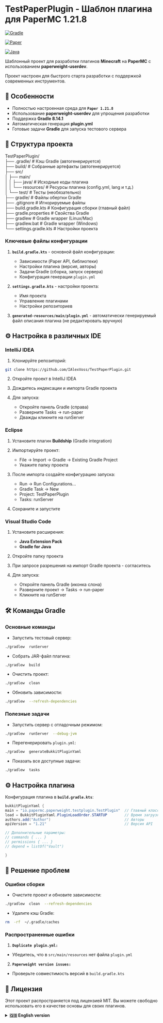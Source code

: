 # TestPaperPlugin - Шаблон плагина для PaperMC 1.21.8

[![Gradle](https://img.shields.io/badge/Gradle-8.14.1-brightgreen.svg)](https://gradle.org)

[![Paper](https://img.shields.io/badge/Paper-1.21.8-blue.svg)](https://papermc.io)

[![Java](https://img.shields.io/badge/Java-21-orange.svg)](https://openjdk.java.net)

Шаблонный проект для разработки плагинов **Minecraft** на **PaperMC** с использованием **paperweight-userdev**.

Проект настроен для быстрого старта разработки с поддержкой современных инструментов.

## 🚀 Особенности

- Полностью настроенная среда для **`Paper 1.21.8`**
- Использование **paperweight-userdev** для упрощения разработки
- Поддержка **Gradle 8.14.1**
- Автоматическая генерация **plugin.yml**
- Готовые задачи **Gradle** для запуска тестового сервера

## 📂 Структура проекта

TestPaperPlugin/  
├── .gradle/ # Кэш Gradle (автогенерируется)  
├── build/ # Собранные артефакты (автогенерируется)  
├── src/  
│ ├── main/  
│ │ ├── java/ # Исходные коды плагина  
│ │ └── resources/ # Ресурсы плагина (config.yml, lang и т.д.)  
│ └── test/ # Тесты (необязательно)  
├── gradle/ # Файлы обертки Gradle  
├── .gitignore # Игнорируемые файлы  
├── build.gradle.kts # Конфигурация сборки (главный файл)  
├── gradle.properties # Свойства Gradle  
├── gradlew # Gradle wrapper (Linux/Mac)  
├── gradlew.bat # Gradle wrapper (Windows)  
└── settings.gradle.kts # Настройки проекта

### Ключевые файлы конфигурации

1.  **`build.gradle.kts`** - основной файл конфигурации:

    - Зависимости (Paper API, библиотеки)
    - Настройки плагина (версия, авторы)
    - Задачи Gradle (сборка, запуск сервера)
    - Конфигурация генерации `plugin.yml`

2.  **`settings.gradle.kts`** - настройки проекта:

    - Имя проекта
    - Управление плагинами
    - Настройки репозиториев

3.  **`generated-resources/main/plugin.yml`** - автоматически генерируемый файл описания плагина (не редактировать вручную)

## ⚙️ Настройка в различных IDE

### IntelliJ IDEA

1. Клонируйте репозиторий:

```bash
git clone https://github.com/IAlexVoss/TestPaperPlugin.git
```

2. Откройте проект в IntelliJ IDEA

3. Дождитесь индексации и импорта Gradle проекта

4. Для запуска:

   - Откройте панель Gradle (справа)
   - Разверните Tasks → run-paper
   - Дважды кликните на runServer

### Eclipse

1. Установите плагин **Buildship** (Gradle integration)

2. Импортируйте проект:

   - File → Import → Gradle → Existing Gradle Project
   - Укажите папку проекта

3. После импорта создайте конфигурацию запуска:

   - Run → Run Configurations...
   - Gradle Task → New
   - Project: TestPaperPlugin
   - Tasks: runServer

4. Сохраните и запустите

### Visual Studio Code

1. Установите расширения:

   - **Java Extension Pack**
   - **Gradle for Java**

2. Откройте папку проекта

3. При запросе разрешения на импорт Gradle проекта - согласитесь

4. Для запуска:

   - Откройте панель Gradle (иконка слона)
   - Разверните проект → Tasks → run-paper
   - Кликните на runServer

## 🛠️ Команды Gradle

### Основные команды

- Запустить тестовый сервер:

```bash
./gradlew  runServer
```

- Собрать JAR-файл плагина:

```bash
./gradlew  build
```

- Очистить проект:

```bash
./gradlew  clean
```

- Обновить зависимости:

```bash
./gradlew  --refresh-dependencies
```

### Полезные задачи

- Запустить сервер с отладочным режимом:

```bash
./gradlew  runServer  --debug-jvm
```

- Перегенерировать `plugin.yml`:

```bash
./gradlew  generateBukkitPluginYaml
```

- Показать все доступные задачи:

```bash
./gradlew  tasks
```

## ⚙️ Настройка плагина

Конфигурация плагина в **`build.gradle.kts`**:

```java
bukkitPluginYaml {
main = "io.papermc.paperweight.testplugin.TestPlugin"  // Главный класс
load = BukkitPluginYaml.PluginLoadOrder.STARTUP  	   // Время загрузки
authors.add("Author") 								   // Авторы
apiVersion = "1.21"  								   // Версия API

// Дополнительные параметры:
// commands { ... }
// permissions { ... }
// depend = listOf("Vault")

}
```

## 🔧 Решение проблем

### Ошибки сборки

- Очистите проект и обновите зависимости:

```bash
./gradlew  clean  --refresh-dependencies
```

- Удалите кэш Gradle:

```bash
rm  -rf  ~/.gradle/caches
```

### Распространенные ошибки

1.  **`Duplicate plugin.yml:`**

- Убедитесь, что в `src/main/resources` нет файла `plugin.yml`

2.  **`Paperweight version issues:`**

- Проверьте совместимость версий в `build.gradle.kts`

## 📝 Лицензия

Этот проект распространяется под лицензией MIT. Вы можете свободно использовать его в качестве основы для своих плагинов.

<details><summary><b>🇬🇧 English version</b></summary>

[Read in English](README.md)

</details>
